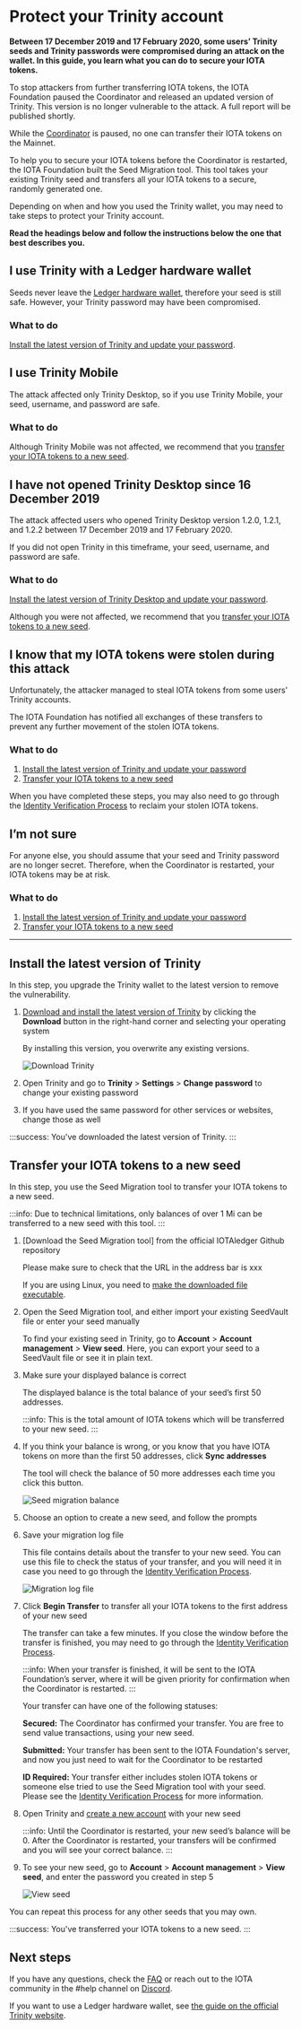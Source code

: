 # Protect your Trinity account

**Between 17 December 2019 and 17 February 2020, some users’ Trinity seeds and Trinity passwords were compromised during an attack on the wallet. In this guide, you learn what you can do to secure your IOTA tokens.**

To stop attackers from further transferring IOTA tokens, the IOTA Foundation paused the Coordinator and released an updated version of Trinity. This version is no longer vulnerable to the attack. A full report will be published shortly.

While the [Coordinator](root://getting-started/0.1/network/the-coordinator.md) is paused, no one can transfer their IOTA tokens on the Mainnet.

To help you to secure your IOTA tokens before the Coordinator is restarted, the IOTA Foundation built the Seed Migration tool. This tool takes your existing Trinity seed and transfers all your IOTA tokens to a secure, randomly generated one.

Depending on when and how you used the Trinity wallet, you may need to take steps to protect your Trinity account.

**Read the headings below and follow the instructions below the one that best describes you.**

## I use Trinity with a Ledger hardware wallet

Seeds never leave the [Ledger hardware wallet](https://www.ledger.com/), therefore your seed is still safe. However, your Trinity password may have been compromised.

### What to do

[Install the latest version of Trinity and update your password](#install-the-latest-version-of-trinity).

## I use Trinity Mobile

The attack affected only Trinity Desktop, so if you use Trinity Mobile, your seed, username, and password are safe.

### What to do

Although Trinity Mobile was not affected, we recommend that you [transfer your IOTA tokens to a new seed](#transfer-your-iota-tokens-to-a-new-seed).

## I have not opened Trinity Desktop since 16 December 2019

The attack affected users who opened Trinity Desktop version 1.2.0, 1.2.1, and 1.2.2 between 17 December 2019 and 17 February 2020.

If you did not open Trinity in this timeframe, your seed, username, and password are safe.

### What to do

[Install the latest version of Trinity Desktop and update your password](#install-the-latest-version-of-trinity).

Although you were not affected, we recommend that you [transfer your IOTA tokens to a new seed](#transfer-your-iota-tokens-to-a-new-seed).

## I know that my IOTA tokens were stolen during this attack

Unfortunately, the attacker managed to steal IOTA tokens from some users' Trinity accounts.

The IOTA Foundation has notified all exchanges of these transfers to prevent any further movement of the stolen IOTA tokens.

### What to do

1. [Install the latest version of Trinity and update your password](#install-the-latest-version-of-trinity)
2. [Transfer your IOTA tokens to a new seed](#transfer-your-iota-tokens-to-a-new-seed)

When you have completed these steps, you may also need to go through the [Identity Verification Process](../references/faq.md#what-is-the-idenitity-verification-process) to reclaim your stolen IOTA tokens.

## I’m not sure

For anyone else, you should assume that your seed and Trinity password are no longer secret. Therefore, when the Coordinator is restarted, your IOTA tokens may be at risk.

### What to do

1. [Install the latest version of Trinity and update your password](#install-the-latest-version-of-trinity)
2. [Transfer your IOTA tokens to a new seed](#transfer-your-iota-tokens-to-a-new-seed)

---

## Install the latest version of Trinity

In this step, you upgrade the Trinity wallet to the latest version to remove the vulnerability.

1. [Download and install the latest version of Trinity](https://trinity.iota.org/) by clicking the **Download** button in the right-hand corner and selecting your operating system

    By installing this version, you overwrite any existing versions.

    ![Download Trinity](../images/download-trinity.png)

2. Open Trinity and go to **Trinity** > **Settings** > **Change password** to change your existing password

3. If you have used the same password for other services or websites, change those as well

:::success:
You've downloaded the latest version of Trinity.
:::

## Transfer your IOTA tokens to a new seed

In this step, you use the Seed Migration tool to transfer your IOTA tokens to a new seed.

:::info:
Due to technical limitations, only balances of over 1 Mi can be transferred to a new seed with this tool.
:::

1. [Download the Seed Migration tool] from the official IOTAledger Github repository

    Please make sure to check that the URL in the address bar is xxx

    If you are using Linux, you need to [make the downloaded file executable](https://medium.com/@peey/how-to-make-a-file-executable-in-linux-99f2070306b5).

2. Open the Seed Migration tool, and either import your existing SeedVault file or enter your seed manually

    To find your existing seed in Trinity, go to **Account** > **Account management** >  **View seed**. Here, you can export your seed to a SeedVault file or see it in plain text.

3. Make sure your displayed balance is correct

    The displayed balance is the total balance of your seed’s first 50 addresses.

    :::info:
    This is the total amount of IOTA tokens which will be transferred to your new seed.
    :::

4. If you think your balance is wrong, or you know that you have IOTA tokens on more than the first 50 addresses, click **Sync addresses**

    The tool will check the balance of 50 more addresses each time you click this button.

    ![Seed migration balance](../images/seed-migration-balance.png)

5. Choose an option to create a new seed, and follow the prompts

6. Save your migration log file

    This file contains details about the transfer to your new seed. You can use this file to check the status of your transfer, and you will need it in case you need to go through the [Identity Verification Process](../references/faq.md#what-is-the-idenitity-verification-process).

    ![Migration log file](../images/seed-migration-log.png)

7. Click **Begin Transfer** to transfer all your IOTA tokens to the first address of your new seed

    The transfer can take a few minutes. If you close the window before the transfer is finished, you may need to go through the [Identity Verification Process](../references/faq.md#what-is-the-idenitity-verification-process).

    :::info:
    When your transfer is finished, it will be sent to the IOTA Foundation’s server, where it will be given priority for confirmation when the Coordinator is restarted.
    :::

    Your transfer can have one of the following statuses:

    **Secured:** The Coordinator has confirmed your transfer. You are free to send value transactions, using your new seed.

    **Submitted:** Your transfer has been sent to the IOTA Foundation's server, and now you just need to wait for the Coordinator to be restarted

    **ID Required:** Your transfer either includes stolen IOTA tokens or someone else tried to use the Seed Migration tool with your seed. Please see the [Identity Verification Process](../references/faq.md#what-is-the-idenitity-verification-process) for more information.

8. Open Trinity and [create a new account](../how-to-guides/create-an-account.md) with your new seed

    :::info:
    Until the Coordinator is restarted, your new seed’s balance will be 0. After the Coordinator is restarted, your transfers will be confirmed and you will see your correct balance.
    :::

9. To see your new seed, go to **Account** > **Account management** >  **View seed**, and enter the password you created in step 5

    ![View seed](../images/view-seed.png)

You can repeat this process for any other seeds that you may own.

:::success:
You've transferred your IOTA tokens to a new seed.
:::

## Next steps

If you have any questions, check the [FAQ](../references/faq.md) or reach out to the IOTA community in the #help channel on [Discord](https://discord.iota.org/).

If you want to use a Ledger hardware wallet, see [the guide on the official Trinity website](https://trinity.iota.org/hardware/).

